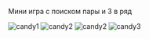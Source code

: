 Мини игра с поиском пары и 3 в ряд


![candy1](https://github.com/user-attachments/assets/1e534202-264d-46ab-b7ff-e39743e9baa8)
![candy2](https://github.com/user-attachments/assets/ff5df0d7-df34-43da-99c7-0e17bafd40c4)
![candy2](https://github.com/user-attachments/assets/8f19a3b5-31c0-49bd-aab3-53903f5643c8)
![candy3](https://github.com/user-attachments/assets/4b3bba91-34e8-490a-a789-f60754b2185b)
